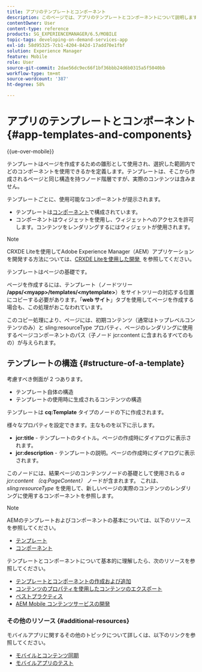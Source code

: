 ```yaml
---
title: アプリのテンプレートとコンポーネント
description: このページでは、アプリのテンプレートとコンポーネントについて説明します。 テンプレートの構造に関する詳細情報が提供されます。
contentOwner: User
content-type: reference
products: SG_EXPERIENCEMANAGER/6.5/MOBILE
topic-tags: developing-on-demand-services-app
exl-id: 58d95325-7cb1-4204-842d-17add70e1fbf
solution: Experience Manager
feature: Mobile
role: User
source-git-commit: 2dae56dc9ec66f1bf36bbb24d6b0315a5f5040bb
workflow-type: tm+mt
source-wordcount: '387'
ht-degree: 58%

---
```


# アプリのテンプレートとコンポーネント{#app-templates-and-components}

{{ue-over-mobile}}

テンプレートはページを作成するための雛形として使用され、選択した範囲内でどのコンポーネントを使用できるかを定義します。テンプレートは、そこから作成されるページと同じ構造を持つノード階層ですが、実際のコンテンツは含みません。

テンプレートごとに、使用可能なコンポーネントが提示されます。

* テンプレートは[コンポーネント](/help/sites-developing/components.md)で構成されています。
* コンポーネントはウィジェットを使用し、ウィジェットへのアクセスを許可します。コンテンツをレンダリングするにはウィジェットが使用されます。

>[!NOTE]
>
>CRXDE Liteを使用してAdobe Experience Manager（AEM）アプリケーションを開発する方法については、[CRXDE Liteを使用した開発 &#x200B;](/help/sites-developing/developing-with-crxde-lite.md) を参照してください。

テンプレートはページの基礎です。

ページを作成するには、テンプレート（ノードツリー **/apps/&lt;myapp>/templates/&lt;mytemplate>**）をサイトツリーの対応する位置にコピーする必要があります。「**web サイト**」タブを使用してページを作成する場合も、この処理がおこなわれています。

このコピー処理により、ページには、初期コンテンツ（通常はトップレベルコンテンツのみ）と sling:resourceType プロパティ、ページのレンダリングに使用するページコンポーネントのパス（子ノード jcr:content に含まれるすべてのもの）が与えられます。

## テンプレートの構造 {#structure-of-a-template}

考慮すべき側面が 2 つあります。

* テンプレート自体の構造
* テンプレートの使用時に生成されるコンテンツの構造

テンプレートは **cq:Template** タイプのノードの下に作成されます。

様々なプロパティを設定できます。主なものを以下に示します。

* **jcr:title** - テンプレートのタイトル。ページの作成時にダイアログに表示されます。
* **jcr:description** - テンプレートの説明。ページの作成時にダイアログに表示されます。

このノードには、結果ページのコンテンツノードの基礎として使用される *a jcr:content （cq:PageContent）* ノードが含まれます。 これは、*sling:resourceType* を使用して、新しいページの実際のコンテンツのレンダリングに使用するコンポーネントを参照します。

>[!NOTE]
>
>AEMのテンプレートおよびコンポーネントの基本については、以下のリソースを参照してください。
>
>* [テンプレート](/help/sites-developing/templates.md)
>* [コンポーネント](/help/sites-developing/components.md)
>

テンプレートとコンポーネントについて基本的に理解したら、次のリソースを参照してください。

* [テンプレートとコンポーネントの作成および追加](/help/mobile/mobile-ondemand-app-templates.md)
* [コンテンツのプロパティを使用したコンテンツのエクスポート](/help/mobile/on-demand-content-properties-exporting.md)
* [ベストプラクティス](/help/mobile/best-practices-aem-mobile.md)
* [AEM Mobile コンテンツサービスの開発](/help/mobile/developing-content-services.md)

### その他のリソース {#additional-resources}

モバイルアプリに関するその他のトピックについて詳しくは、以下のリンクを参照してください。

* [モバイルとコンテンツ同期](/help/mobile/mobile-ondemand-contentsync.md)
* [モバイルアプリのテスト](/help/mobile/develop-mobile-apps-testing.md)
